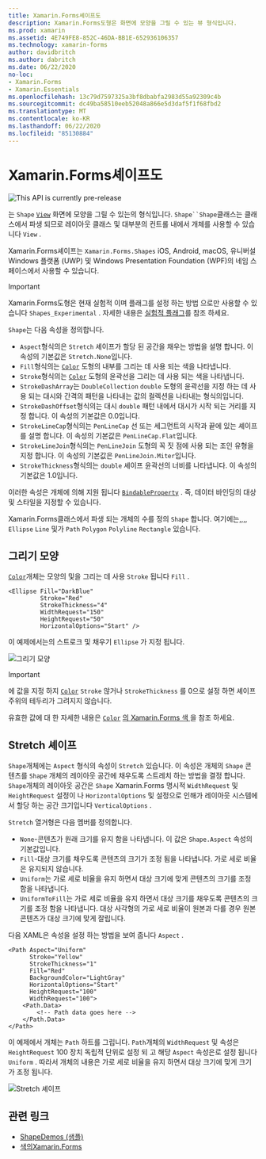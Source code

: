 ```yaml
---
title: Xamarin.Forms셰이프도
description: Xamarin.Forms도형은 화면에 모양을 그릴 수 있는 뷰 형식입니다.
ms.prod: xamarin
ms.assetid: 4E749FE8-852C-46DA-BB1E-652936106357
ms.technology: xamarin-forms
author: davidbritch
ms.author: dabritch
ms.date: 06/22/2020
no-loc:
- Xamarin.Forms
- Xamarin.Essentials
ms.openlocfilehash: 13c79d7597325a3bf8dbabfa2983d55a92309c4b
ms.sourcegitcommit: dc49ba58510eeb52048a866e5d3daf5f1f68fbd2
ms.translationtype: MT
ms.contentlocale: ko-KR
ms.lasthandoff: 06/22/2020
ms.locfileid: "85130884"
---
```

# <a name="xamarinforms-shapes"></a>Xamarin.Forms셰이프도

![](~/media/shared/preview.png "This API is currently pre-release")

는 `Shape` [`View`](xref:Xamarin.Forms.View) 화면에 모양을 그릴 수 있는의 형식입니다. `Shape``Shape`클래스는 클래스에서 파생 되므로 레이아웃 클래스 및 대부분의 컨트롤 내에서 개체를 사용할 수 있습니다 `View` .

Xamarin.Forms셰이프는 `Xamarin.Forms.Shapes` iOS, Android, macOS, 유니버설 Windows 플랫폼 (UWP) 및 Windows Presentation Foundation (WPF)의 네임 스페이스에서 사용할 수 있습니다.

> [!IMPORTANT]
> Xamarin.Forms도형은 현재 실험적 이며 플래그를 설정 하는 방법 으로만 사용할 수 있습니다 `Shapes_Experimental` . 자세한 내용은 [실험적 플래그](~/xamarin-forms/internals/experimental-flags.md)를 참조 하세요.

`Shape`는 다음 속성을 정의합니다.

- `Aspect`형식의은 `Stretch` 셰이프가 할당 된 공간을 채우는 방법을 설명 합니다. 이 속성의 기본값은 `Stretch.None`입니다.
- `Fill`형식의는 [`Color`](xref:Xamarin.Forms.Color) 도형의 내부를 그리는 데 사용 되는 색을 나타냅니다.
- `Stroke`형식의는 [`Color`](xref:Xamarin.Forms.Color) 도형의 윤곽선을 그리는 데 사용 되는 색을 나타냅니다.
- `StrokeDashArray`는 `DoubleCollection` `double` 도형의 윤곽선을 지정 하는 데 사용 되는 대시와 간격의 패턴을 나타내는 값의 컬렉션을 나타내는 형식의입니다.
- `StrokeDashOffset`형식의는 대시 `double` 패턴 내에서 대시가 시작 되는 거리를 지정 합니다. 이 속성의 기본값은 0.0입니다.
- `StrokeLineCap`형식의는 `PenLineCap` 선 또는 세그먼트의 시작과 끝에 있는 셰이프를 설명 합니다. 이 속성의 기본값은 `PenLineCap.Flat`입니다.
- `StrokeLineJoin`형식의는 `PenLineJoin` 도형의 꼭 짓 점에 사용 되는 조인 유형을 지정 합니다. 이 속성의 기본값은 `PenLineJoin.Miter`입니다.
- `StrokeThickness`형식의는 `double` 셰이프 윤곽선의 너비를 나타냅니다. 이 속성의 기본값은 1.0입니다.

이러한 속성은 개체에 의해 지원 됩니다 [`BindableProperty`](xref:Xamarin.Forms.BindableProperty) . 즉, 데이터 바인딩의 대상 및 스타일을 지정할 수 있습니다.

Xamarin.Forms클래스에서 파생 되는 개체의 수를 정의 `Shape` 합니다. 여기에는,,,, `Ellipse` `Line` 및가 `Path` `Polygon` `Polyline` `Rectangle` 있습니다.

## <a name="paint-shapes"></a>그리기 모양

[`Color`](xref:Xamarin.Forms.Color)개체는 모양의 및을 그리는 데 사용 `Stroke` 됩니다 `Fill` .

```xaml
<Ellipse Fill="DarkBlue"
         Stroke="Red"
         StrokeThickness="4"
         WidthRequest="150"
         HeightRequest="50"
         HorizontalOptions="Start" />
```

이 예제에서는의 스트로크 및 채우기 `Ellipse` 가 지정 됩니다.

![그리기 모양](images/ellipse.png "그리기 모양")

> [!IMPORTANT]
> 에 값을 지정 하지 [`Color`](xref:Xamarin.Forms.Color) `Stroke` 않거나 `StrokeThickness` 를 0으로 설정 하면 셰이프 주위의 테두리가 그려지지 않습니다.

유효한 값에 대 한 자세한 내용은 [`Color`](xref:Xamarin.Forms.Color) [의 Xamarin.Forms 색 ](~/xamarin-forms/user-interface/colors.md)을 참조 하세요.

## <a name="stretch-shapes"></a>Stretch 셰이프

`Shape`개체에는 `Aspect` 형식의 속성이 `Stretch` 있습니다. 이 속성은 개체의 `Shape` 콘텐츠를 `Shape` 개체의 레이아웃 공간에 채우도록 스트레치 하는 방법을 결정 합니다. `Shape`개체의 레이아웃 공간은 `Shape` Xamarin.Forms 명시적 `WidthRequest` 및 `HeightRequest` 설정이 나 `HorizontalOptions` 및 설정으로 인해가 레이아웃 시스템에서 할당 하는 공간 크기입니다 `VerticalOptions` .

`Stretch` 열거형은 다음 멤버를 정의합니다.

- `None`-콘텐츠가 원래 크기를 유지 함을 나타냅니다. 이 값은 `Shape.Aspect` 속성의 기본값입니다.
- `Fill`-대상 크기를 채우도록 콘텐츠의 크기가 조정 됨을 나타냅니다. 가로 세로 비율은 유지되지 않습니다.
- `Uniform`는 가로 세로 비율을 유지 하면서 대상 크기에 맞게 콘텐츠의 크기를 조정 함을 나타냅니다.
- `UniformToFill`는 가로 세로 비율을 유지 하면서 대상 크기를 채우도록 콘텐츠의 크기를 조정 함을 나타냅니다. 대상 사각형의 가로 세로 비율이 원본과 다를 경우 원본 콘텐츠가 대상 크기에 맞게 잘립니다.

다음 XAML은 속성을 설정 하는 방법을 보여 줍니다 `Aspect` .

```xaml
<Path Aspect="Uniform"
      Stroke="Yellow"
      StrokeThickness="1"
      Fill="Red"
      BackgroundColor="LightGray"
      HorizontalOptions="Start"
      HeightRequest="100"
      WidthRequest="100">
    <Path.Data>
        <!-- Path data goes here -->
    </Path.Data>  
</Path>      
```

이 예제에서 개체는 `Path` 하트를 그립니다. `Path`개체의 `WidthRequest` 및 속성은 `HeightRequest` 100 장치 독립적 단위로 설정 되 고 해당 `Aspect` 속성은로 설정 됩니다 `Uniform` . 따라서 개체의 내용은 가로 세로 비율을 유지 하면서 대상 크기에 맞게 크기가 조정 됩니다.

![Stretch 셰이프](images/aspect.png "Stretch 셰이프")

## <a name="related-links"></a>관련 링크

- [ShapeDemos (샘플)](https://github.com/xamarin/xamarin-forms-samples/tree/master/UserInterface/ShapesDemos/)
- [색의Xamarin.Forms](~/xamarin-forms/user-interface/colors.md)
